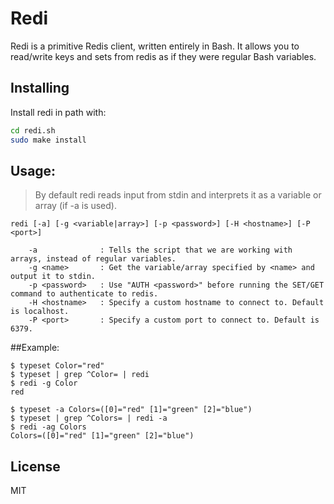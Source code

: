 # Redi

Redi is a primitive Redis client, written entirely in Bash. It allows you to read/write keys and sets from redis as if they were regular Bash variables.

## Installing
Install redi in path with:
```bash
cd redi.sh
sudo make install
```


## Usage:

>By default redi reads input from stdin and interprets it as a variable or array (if -a is used).

```
redi [-a] [-g <variable|array>] [-p <password>] [-H <hostname>] [-P <port>]

    -a              : Tells the script that we are working with arrays, instead of regular variables.
    -g <name>       : Get the variable/array specified by <name> and output it to stdin.
    -p <password>   : Use "AUTH <password>" before running the SET/GET command to authenticate to redis.
    -H <hostname>   : Specify a custom hostname to connect to. Default is localhost.
    -P <port>       : Specify a custom port to connect to. Default is 6379.
```

##Example:

```shell
$ typeset Color="red"
$ typeset | grep ^Color= | redi
$ redi -g Color
red
```

```shell
$ typeset -a Colors=([0]="red" [1]="green" [2]="blue")
$ typeset | grep ^Colors= | redi -a
$ redi -ag Colors
Colors=([0]="red" [1]="green" [2]="blue")
```

License
----

MIT
